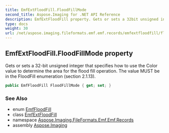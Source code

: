 ```yaml
---
title: EmfExtFloodFill.FloodFillMode
second_title: Aspose.Imaging for .NET API Reference
description: EmfExtFloodFill property. Gets or sets a 32bit unsigned integer that specifies how to use the Color value to determine the area for the flood fill operation. The value MUST be in the FloodFill enumeration section 2.1.13
type: docs
weight: 30
url: /net/aspose.imaging.fileformats.emf.emf.records/emfextfloodfill/floodfillmode/
---
```

## EmfExtFloodFill.FloodFillMode property

Gets or sets a 32-bit unsigned integer that specifies how to use the Color value to determine the area for the flood fill operation. The value MUST be in the FloodFill enumeration (section 2.1.13).

```csharp
public EmfFloodFill FloodFillMode { get; set; }
```

### See Also

* enum [EmfFloodFill](../../../aspose.imaging.fileformats.emf.emf.consts/emffloodfill/)
* class [EmfExtFloodFill](../)
* namespace [Aspose.Imaging.FileFormats.Emf.Emf.Records](../../emfextfloodfill/)
* assembly [Aspose.Imaging](../../../)


